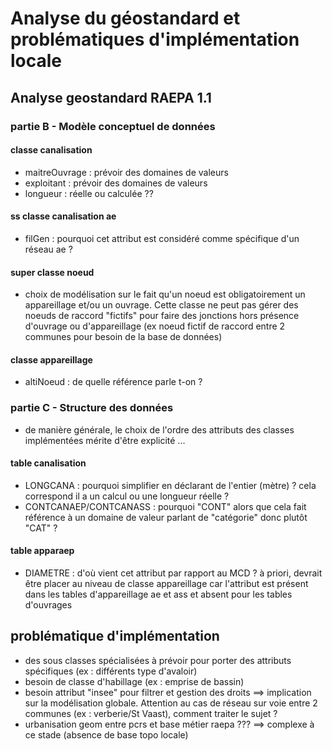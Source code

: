 # Analyse du géostandard et problématiques d'implémentation locale

## Analyse geostandard RAEPA 1.1

### partie B - Modèle conceptuel de données

#### classe canalisation

- maitreOuvrage : prévoir des domaines de valeurs
- exploitant : prévoir des domaines de valeurs
- longueur : réelle ou calculée ??

#### ss classe canalisation ae

- filGen : pourquoi cet attribut est considéré comme spécifique d'un réseau ae ?

#### super classe noeud

- choix de modélisation sur le fait qu'un noeud est obligatoirement un appareillage et/ou un ouvrage. Cette classe ne peut pas gérer des noeuds de raccord "fictifs" pour faire des jonctions hors présence d'ouvrage ou d'appareillage (ex noeud fictif de raccord entre 2 communes pour besoin de la base de données)

#### classe appareillage

- altiNoeud : de quelle référence parle t-on ?

### partie C - Structure des données

- de manière générale, le choix de l'ordre des attributs des classes implémentées mérite d'être explicité ...

#### table canalisation

- LONGCANA : pourquoi simplifier en déclarant de l'entier (mètre) ? cela correspond il a un calcul ou une longueur réelle ?
- CONTCANAEP/CONTCANASS : pourquoi "CONT" alors que cela fait référence à un domaine de valeur parlant de "catégorie" donc plutôt "CAT" ?

#### table apparaep

- DIAMETRE : d'où vient cet attribut par rapport au MCD ? à priori, devrait être placer au niveau de classe appareillage car l'attribut est présent dans les tables d'appareillage ae et ass et absent pour les tables d'ouvrages

## problématique d'implémentation

- des sous classes spécialisées à prévoir pour porter des attributs spécifiques (ex : différents type d'avaloir)
- besoin de classe d'habillage (ex : emprise de bassin)
- besoin attribut "insee" pour filtrer et gestion des droits ==> implication sur la modélisation globale. Attention au cas de réseau sur voie entre 2 communes (ex : verberie/St Vaast), comment traiter le sujet ?
- urbanisation geom entre pcrs et base métier raepa ??? ==> complexe à ce stade (absence de base topo locale)
